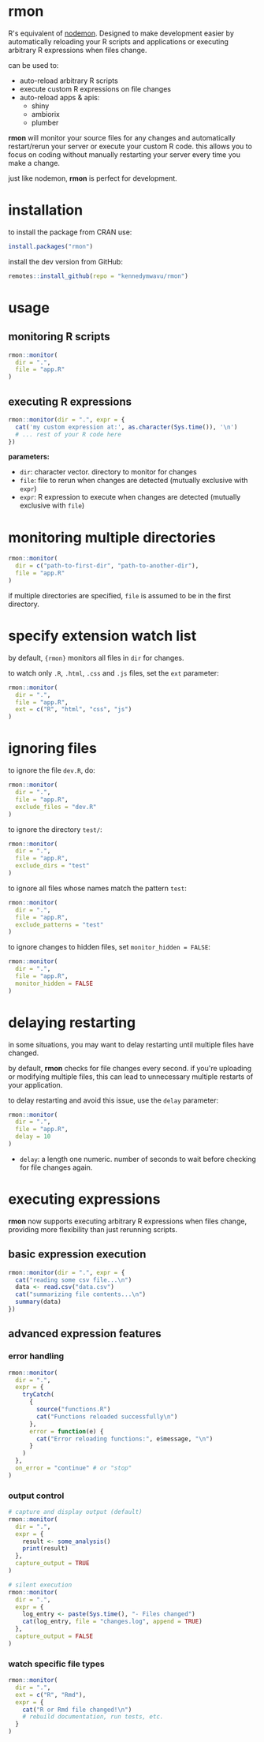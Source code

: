 # rmon

R's equivalent of [nodemon](https://nodemon.io/). Designed to make development easier by automatically reloading your R scripts and applications or executing arbitrary R expressions when files change.

can be used to:

- auto-reload arbitrary R scripts
- execute custom R expressions on file changes
- auto-reload apps & apis:
  - shiny
  - ambiorix
  - plumber

**rmon** will monitor your source files for any changes and automatically restart/rerun your server or execute your custom R code. this allows you to focus on coding without manually restarting your server every time you make a change.

just like nodemon, **rmon** is perfect for development.

# installation

to install the package from CRAN use:

```r
install.packages("rmon")
```

install the dev version from GitHub:

```r
remotes::install_github(repo = "kennedymwavu/rmon")
```

# usage

## monitoring R scripts

```r
rmon::monitor(
  dir = ".",
  file = "app.R"
)
```

## executing R expressions

```r
rmon::monitor(dir = ".", expr = {
  cat('my custom expression at:', as.character(Sys.time()), '\n')
  # ... rest of your R code here
})
```

**parameters:**

- `dir`: character vector. directory to monitor for changes
- `file`: file to rerun when changes are detected (mutually exclusive with `expr`)
- `expr`: R expression to execute when changes are detected (mutually exclusive with `file`)

# monitoring multiple directories

```r
rmon::monitor(
  dir = c("path-to-first-dir", "path-to-another-dir"),
  file = "app.R"
)
```

if multiple directories are specified, `file` is assumed to be in the first
directory.

# specify extension watch list

by default, `{rmon}` monitors all files in `dir` for changes.

to watch only `.R`, `.html`, `.css` and `.js` files, set the `ext` parameter:

```r
rmon::monitor(
  dir = ".",
  file = "app.R",
  ext = c("R", "html", "css", "js")
)
```

# ignoring files

to ignore the file `dev.R`, do:

```r
rmon::monitor(
  dir = ".",
  file = "app.R",
  exclude_files = "dev.R"
)
```

to ignore the directory `test/`:

```r
rmon::monitor(
  dir = ".",
  file = "app.R",
  exclude_dirs = "test"
)
```

to ignore all files whose names match the pattern `test`:

```r
rmon::monitor(
  dir = ".",
  file = "app.R",
  exclude_patterns = "test"
)
```

to ignore changes to hidden files, set `monitor_hidden = FALSE`:

```r
rmon::monitor(
  dir = ".",
  file = "app.R",
  monitor_hidden = FALSE
)
```

# delaying restarting

in some situations, you may want to delay restarting until multiple files have changed.

by default, **rmon** checks for file changes every second.
if you're uploading or modifying multiple files, this can lead to unnecessary multiple restarts of your application.

to delay restarting and avoid this issue, use the `delay` parameter:

```r
rmon::monitor(
  dir = ".",
  file = "app.R",
  delay = 10
)
```

- `delay`: a length one numeric. number of seconds to wait before checking for file changes again.

# executing expressions

**rmon** now supports executing arbitrary R expressions when files change, providing more flexibility than just rerunning scripts.

## basic expression execution

```r
rmon::monitor(dir = ".", expr = {
  cat("reading some csv file...\n")
  data <- read.csv("data.csv")
  cat("summarizing file contents...\n")
  summary(data)
})
```

## advanced expression features

### error handling

```r
rmon::monitor(
  dir = ".",
  expr = {
    tryCatch(
      {
        source("functions.R")
        cat("Functions reloaded successfully\n")
      },
      error = function(e) {
        cat("Error reloading functions:", e$message, "\n")
      }
    )
  },
  on_error = "continue" # or "stop"
)
```

### output control

```r
# capture and display output (default)
rmon::monitor(
  dir = ".",
  expr = {
    result <- some_analysis()
    print(result)
  },
  capture_output = TRUE
)

# silent execution
rmon::monitor(
  dir = ".",
  expr = {
    log_entry <- paste(Sys.time(), "- Files changed")
    cat(log_entry, file = "changes.log", append = TRUE)
  },
  capture_output = FALSE
)
```

### watch specific file types

```r
rmon::monitor(
  dir = ".",
  ext = c("R", "Rmd"),
  expr = {
    cat("R or Rmd file changed!\n")
    # rebuild documentation, run tests, etc.
  }
)
```
